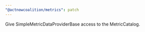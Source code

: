 ```yaml
---
"@actnowcoalition/metrics": patch
---
```


Give SimpleMetricDataProviderBase access to the MetricCatalog.
